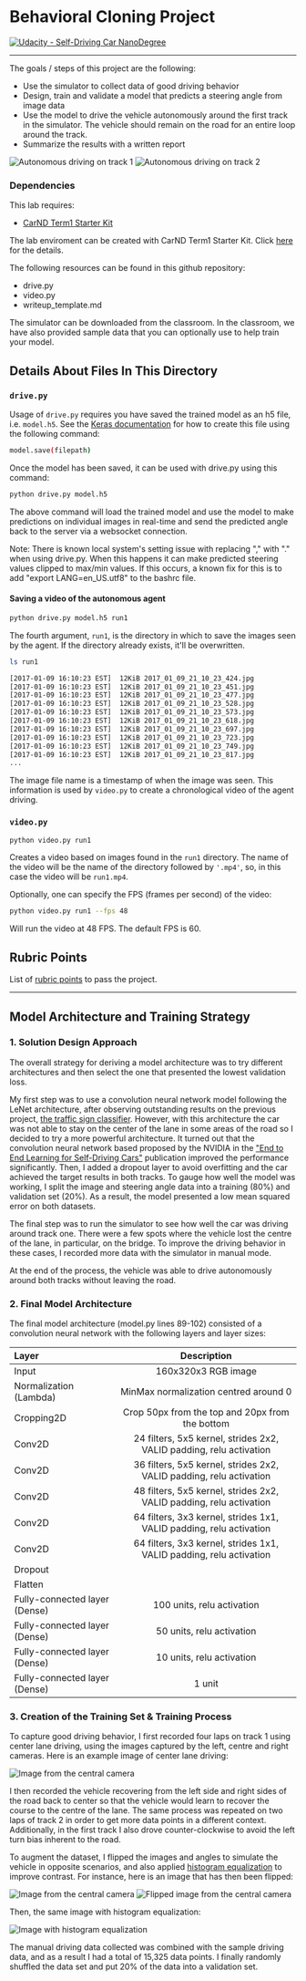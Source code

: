 # Behavioral Cloning Project

[![Udacity - Self-Driving Car NanoDegree](https://s3.amazonaws.com/udacity-sdc/github/shield-carnd.svg)](http://www.udacity.com/drive)

---
The goals / steps of this project are the following:
* Use the simulator to collect data of good driving behavior
* Design, train and validate a model that predicts a steering angle from image data
* Use the model to drive the vehicle autonomously around the first track in the simulator. The vehicle should remain on the road for an entire loop around the track.
* Summarize the results with a written report


[//]: # (Image References)

[image_centre]: ./examples/image_centre.jpg "Image of the centre camera"
[image_flipped]: ./examples/image_flipped.jpg "Flipped Image"
[image_eq]: ./examples/image_eq.jpg "Eq Image"
[track_1]: ./examples/track_1.gif "Track 1"
[track_2]: ./examples/track_2.gif "Track 2"

![Autonomous driving on track 1][track_1]
![Autonomous driving on track 2][track_2]

### Dependencies
This lab requires:

* [CarND Term1 Starter Kit](https://github.com/udacity/CarND-Term1-Starter-Kit)

The lab enviroment can be created with CarND Term1 Starter Kit. Click [here](https://github.com/udacity/CarND-Term1-Starter-Kit/blob/master/README.md) for the details.

The following resources can be found in this github repository:
* drive.py
* video.py
* writeup_template.md

The simulator can be downloaded from the classroom. In the classroom, we have also provided sample data that you can optionally use to help train your model.

## Details About Files In This Directory

### `drive.py`

Usage of `drive.py` requires you have saved the trained model as an h5 file, i.e. `model.h5`. See the [Keras documentation](https://keras.io/getting-started/faq/#how-can-i-save-a-keras-model) for how to create this file using the following command:
```sh
model.save(filepath)
```

Once the model has been saved, it can be used with drive.py using this command:

```sh
python drive.py model.h5
```

The above command will load the trained model and use the model to make predictions on individual images in real-time and send the predicted angle back to the server via a websocket connection.

Note: There is known local system's setting issue with replacing "," with "." when using drive.py. When this happens it can make predicted steering values clipped to max/min values. If this occurs, a known fix for this is to add "export LANG=en_US.utf8" to the bashrc file.

#### Saving a video of the autonomous agent

```sh
python drive.py model.h5 run1
```

The fourth argument, `run1`, is the directory in which to save the images seen by the agent. If the directory already exists, it'll be overwritten.

```sh
ls run1

[2017-01-09 16:10:23 EST]  12KiB 2017_01_09_21_10_23_424.jpg
[2017-01-09 16:10:23 EST]  12KiB 2017_01_09_21_10_23_451.jpg
[2017-01-09 16:10:23 EST]  12KiB 2017_01_09_21_10_23_477.jpg
[2017-01-09 16:10:23 EST]  12KiB 2017_01_09_21_10_23_528.jpg
[2017-01-09 16:10:23 EST]  12KiB 2017_01_09_21_10_23_573.jpg
[2017-01-09 16:10:23 EST]  12KiB 2017_01_09_21_10_23_618.jpg
[2017-01-09 16:10:23 EST]  12KiB 2017_01_09_21_10_23_697.jpg
[2017-01-09 16:10:23 EST]  12KiB 2017_01_09_21_10_23_723.jpg
[2017-01-09 16:10:23 EST]  12KiB 2017_01_09_21_10_23_749.jpg
[2017-01-09 16:10:23 EST]  12KiB 2017_01_09_21_10_23_817.jpg
...
```

The image file name is a timestamp of when the image was seen. This information is used by `video.py` to create a chronological video of the agent driving.

### `video.py`

```sh
python video.py run1
```

Creates a video based on images found in the `run1` directory. The name of the video will be the name of the directory followed by `'.mp4'`, so, in this case the video will be `run1.mp4`.

Optionally, one can specify the FPS (frames per second) of the video:

```sh
python video.py run1 --fps 48
```

Will run the video at 48 FPS. The default FPS is 60.

## Rubric Points
List of [rubric points](https://review.udacity.com/#!/rubrics/432/view) to pass the project.  

---
## Model Architecture and Training Strategy

### 1. Solution Design Approach

The overall strategy for deriving a model architecture was to try different architectures and then select the one that presented the lowest validation loss.

My first step was to use a convolution neural network model following the LeNet architecture, after observing outstanding results on the previous project, [the traffic sign classifier](https://github.com/lmasello/CarND-Traffic-Sign-Classifier-Project). However, with this architecture the car was not able to stay on the center of the lane in some areas of the road so I decided to try a more powerful architecture. It turned out that the convolution neural network based proposed by the NVIDIA in the ["End to End Learning for Self-Driving Cars"](https://arxiv.org/pdf/1604.07316.pdf) publication improved the performance significantly. Then, I added a dropout layer to avoid overfitting and the car achieved the target results in both tracks. To gauge how well the model was working, I split the image and steering angle data into a training (80%) and validation set (20%). As a result, the model presented a low mean squared error on both datasets.

The final step was to run the simulator to see how well the car was driving around track one. There were a few spots where the vehicle lost the centre of the lane, in particular, on the bridge. To improve the driving behavior in these cases, I recorded more data with the simulator in manual mode.

At the end of the process, the vehicle was able to drive autonomously around both tracks without leaving the road.

### 2. Final Model Architecture

The final model architecture (model.py lines 89-102) consisted of a convolution neural network with the following layers and layer sizes:

| Layer         		     |     Description	        					|
|:-----------------------|:---------------------------------------------:|
| Input         		     | 160x320x3 RGB image   					|
| Normalization (Lambda) | MinMax normalization centred around 0 |
| Cropping2D     	       | Crop 50px from the top and 20px from the bottom |
| Conv2D                 | 24 filters, 5x5 kernel, strides 2x2, VALID padding, relu activation |
| Conv2D                 | 36 filters, 5x5 kernel, strides 2x2, VALID padding, relu activation |
| Conv2D                 | 48 filters, 5x5 kernel, strides 2x2, VALID padding, relu activation |
| Conv2D                 | 64 filters, 3x3 kernel, strides 1x1, VALID padding, relu activation |
| Conv2D                 | 64 filters, 3x3 kernel, strides 1x1, VALID padding, relu activation |
| Dropout                |  |
| Flatten                |  |
| Fully-connected layer (Dense) | 100 units, relu activation |
| Fully-connected layer (Dense) | 50 units, relu activation |
| Fully-connected layer (Dense) | 10 units, relu activation |
| Fully-connected layer (Dense) | 1 unit |

### 3. Creation of the Training Set & Training Process

To capture good driving behavior, I first recorded four laps on track 1 using center lane driving, using the images captured by the left, centre and right cameras. Here is an example image of center lane driving:

![Image from the central camera][image_centre]

I then recorded the vehicle recovering from the left side and right sides of the road back to center so that the vehicle would learn to recover the course to the centre of the lane. The same process was repeated on two laps of track 2 in order to get more data points in a different context. Additionally, in the first track I also drove counter-clockwise to avoid the left turn bias inherent to the road.

To augment the dataset, I flipped the images and angles to simulate the vehicle in opposite scenarios, and also applied [histogram equalization](https://opencv-python-tutroals.readthedocs.io/en/latest/py_tutorials/py_imgproc/py_histograms/py_histogram_equalization/py_histogram_equalization.html) to improve contrast. For instance, here is an image that has then been flipped:

![Image from the central camera][image_centre]
![Flipped image from the central camera][image_flipped]

Then, the same image with histogram equalization:

![Image with histogram equalization][image_eq]

The manual driving data collected was combined with the sample driving data, and as a result I had a total of 15,325 data points. I finally randomly shuffled the data set and put 20% of the data into a validation set.
